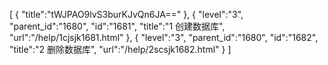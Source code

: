 [
	{
		"title":"tWJPAO9lvS3burKJvQn6JA=="
	},
	{
		"level":"3",
		"parent_id":"1680",
		"id":"1681",
		"title":"1  创建数据库",
		"url":"/help/1cjsjk1681.html"
	},
	{
		"level":"3",
		"parent_id":"1680",
		"id":"1682",
		"title":"2  删除数据库",
		"url":"/help/2scsjk1682.html"
	}
]